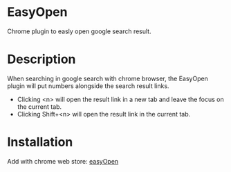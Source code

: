 # EasyOpen
Chrome plugin to easly open google search result.

# Description
When searching in google search with chrome browser, the EasyOpen plugin will put numbers alongside the search result links.

* Clicking &lt;n&gt; will open the result link in a new tab and leave the focus on the current tab.
* Clicking Shift+&lt;n&gt; will open the result link in the current tab.

# Installation
Add with chrome web store: [easyOpen](https://chrome.google.com/webstore/detail/easyopen/pdakhecjfcpdohleegblgbcmpcedbeeb)
